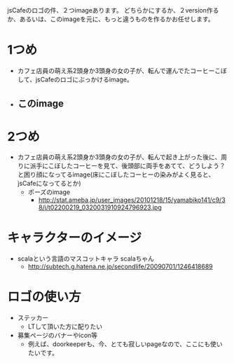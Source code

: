 jsCafeのロゴの件、２つimageあります。
どちらかにするか、２version作るか、あるいは、このimageを元に、もっと違うものを作るかお任せします。

# 1つめ

- カフェ店員の萌え系2頭身か3頭身の女の子が、転んで運んでたコーヒーこぼして、jsCafeのロゴにぶっかけるimage。
- このimage
    - 

# 2つめ

- カフェ店員の萌え系2頭身か3頭身の女の子が、転んで起き上がった後に、周りに派手にこぼしたコーヒーを見て、後頭部に両手をあてて、どうしよう？と困り顔になってるimage(床にこぼしたコーヒーの染みがよく見ると、jsCafeになってるとか)
    - ポーズのimage
        - http://stat.ameba.jp/user_images/20101218/15/yamabiko141/c9/38/j/t02200219_0320031910924796923.jpg

# キャラクターのイメージ

- scalaという言語のマスコットキャラ scalaちゃん
    - http://subtech.g.hatena.ne.jp/secondlife/20090701/1246418689

# ロゴの使い方

- ステッカー
    - LTして頂いた方に配りたい
- 募集ページのバナーやicon等
    - 例えば、doorkeeperも、今、とても寂しいpageなので、ここにも使いたいです。
